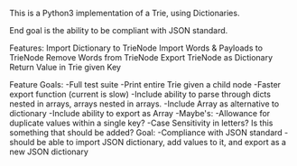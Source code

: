 This is a Python3 implementation of a Trie, using Dictionaries.

End goal is the ability to be compliant with JSON standard.

Features:
  Import Dictionary to TrieNode
  Import Words & Payloads to TrieNode
  Remove Words from TrieNode
  Export TrieNode as Dictionary
  Return Value in Trie given Key

Feature Goals:
-Full test suite
-Print entire Trie given a child node
-Faster export function (current is slow)
-Include ability to parse through dicts nested in arrays, arrays nested in arrays.
-Include Array as alternative to dictionary
  -Include ability to export as Array
-Maybe's:
  -Allowance for duplicate values within a single key?
  -Case Sensitivity in letters?  Is this something that should be added?
Goal:
-Compliance with JSON standard - should be able to import JSON dictionary, add values to it, and export as a new JSON dictionary

